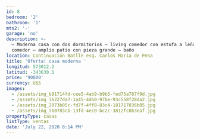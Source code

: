 ```yaml
---
id: 8
bedroom: '2'
bathroom: '1'
mts2: '-'
garage: 'no'
description: >-
  – Moderna casa con dos dormitorios – living comedor con estufa a leña – cocina
  comedor – amplio patio con pieza grande – baño
location: Continuación Batlle esq. Carlos Maria de Pena
title: 'Oferta! casa moderna '
longitud: 573012.2
latitud: -343630.1
price: '90000'
currency: U$S
images:
  - /assets/img_b91714fd-cee5-4ab9-b9b5-fed75a787f9d.jpg
  - /assets/img_36227da7-1a45-4db0-97be-93c558f28da2.jpg
  - /assets/img_2073b05c-fd7f-4ff8-83c4-181717836b05.jpg
  - /assets/img_7b0783cb-13fd-4ec0-bc2c-3812fc8b3eaf.jpg
propertyType: casas
listType: ventas
date: 'July 22, 2020 8:14 PM'
---
```



